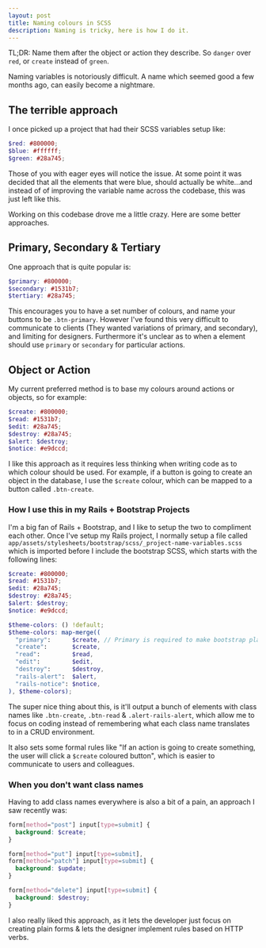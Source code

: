 ```yaml
---
layout: post
title: Naming colours in SCSS
description: Naming is tricky, here is how I do it.
---
```


TL;DR: Name them after the object or action they describe. So `danger` over `red`, or `create` instead of `green`.

Naming variables is notoriously difficult. A name which seemed good a few months ago, can easily become a nightmare.

## The terrible approach

I once picked up a project that had their SCSS variables setup like:

```scss
$red: #800000;
$blue: #ffffff;
$green: #28a745;
```

Those of you with eager eyes will notice the issue. At some point it was decided that all the elements that were blue, should actually be white...and instead of of improving the variable name across the codebase, this was just left like this.

Working on this codebase drove me a little crazy. Here are some better approaches.

## Primary, Secondary & Tertiary

One approach that is quite popular is:

```scss
$primary: #800000;
$secondary: #1531b7;
$tertiary: #28a745;
```

This encourages you to have a set number of colours, and name your buttons to be `.btn-primary`. However I've found this very difficult to communicate to clients (They wanted variations of primary, and secondary), and limiting for designers. Furthermore it's unclear as to when a element should use  `primary` or `secondary` for particular actions.

## Object or Action

My current preferred method is to base my colours around actions or objects, so for example:

```scss
$create: #800000;
$read: #1531b7;
$edit: #28a745;
$destroy: #28a745;
$alert: $destroy;
$notice: #e9dccd;
```

I like this approach as it requires less thinking when writing code as to which colour should be used. For example, if a button is going to create an object in the database, I use the `$create` colour, which can be mapped to a button called `.btn-create`.

### How I use this in my Rails + Bootstrap Projects

I'm a big fan of Rails + Bootstrap, and I like to setup the two to compliment each other. Once I've setup my Rails project, I normally setup a file called `app/assets/stylesheets/bootstrap/scss/_project-name-variables.scss` which is imported before I include the bootstrap SCSS, which starts with the following lines:

```scss
$create: #800000;
$read: #1531b7;
$edit: #28a745;
$destroy: #28a745;
$alert: $destroy;
$notice: #e9dccd;

$theme-colors: () !default;
$theme-colors: map-merge((
  "primary":      $create, // Primary is required to make bootstrap play nicely.
  "create":       $create,
  "read":         $read,
  "edit":         $edit,
  "destroy":      $destroy,
  "rails-alert":  $alert,
  "rails-notice": $notice,
), $theme-colors);
```

The super nice thing about this, is it'll output a bunch of elements with class names like `.btn-create`, `.btn-read` & `.alert-rails-alert`, which allow me to focus on coding instead of remembering what each class name translates to in a CRUD environment.

It also sets some formal rules like "If an action is going to create something, the user will click a `$create` coloured button", which is easier to communicate to users and colleagues.

### When you don't want class names

Having to add class names everywhere is also a bit of a pain, an approach I saw recently was:

```scss
form[method="post"] input[type=submit] {
  background: $create;
}

form[method="put"] input[type=submit],
form[method="patch"] input[type=submit] {
  background: $update;
}

form[method="delete"] input[type=submit] {
  background: $destroy;
}
```

I also really liked this approach, as it lets the developer just focus on creating plain forms & lets the designer implement rules based on HTTP verbs. 
